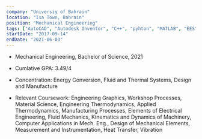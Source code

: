 ```yaml
---
company: "Universiy of Bahrain"
location: "Isa Town, Bahrain"
position: "Mechanical Engineering"
tags: ["AutoCAD", "Autodesk Inventor", "C++", "pyhton", "MATLAB", "EES"]
startDate: "2017-09-14"
endDate: "2021-06-03"
---
```


- Mechanical Engineering, Bachelor of Science, 2021</p>

* Cumlative GPA: 3.49/4 </p>

* Concentration: Energy Conversion, Fluid and Thermal Systems, Design and
Manufacture</p>

* Relevant Coursework:
Engineering Graphics, Workshop Processes, Material Science, Engineering
Thermodynamics, Applied Thermodynamics, Manufacturing Processes, Elements of
Electrical Engineering, Fluid Mechanics, Kinematics and Dynamics of Machinery,
Computer Applications in Mech. Eng., Design of Mechanical Elements, Measurement
and Instrumentation, Heat Transfer, Vibration</p>

